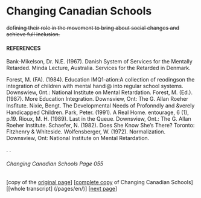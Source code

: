 # Changing Canadian Schools
~~defining their role in the movement to bring about social changes and achieve full inclusion.~~
#### REFERENCES 
Bank-Mikelson, Dr. N.E. (1967). Danish System of Services for the Mentally Retarded. Minda Lecture, Australia. Services for the Retarded in Denmark.  

Forest, M. (FA). (1984). Education IMQ1-ation:A collection of
reodingson the integration of children with mental handi@
into regular school systems. Downswiew, 0nt.: National
Institute on Mental Retardation.
Forest, M. (Ed.). (1987). More Education Integration.
Downsview, Ont: The G. Allan Roeher Insﬁtute.
Nixie, Bengt. The Developmental Needs of Profonndly and
&verely Handicapped Children.
Park, Peter. (1991). A Real Home. entourage, 6 (1), p.19.
Rioux, M. H. (1989). Last in the Queue. Downsview, Ont.: The
G. Allan Roeher Institute.
Schaefer, N. (1982). Does She Know She’s There? Toronto:
Fitzhenry & Whiteside.
Wolfensberger, W. (1972). Normalization. Downsview, Ont:
National Institute on Mental Retardation.

.
.
###### Changing Canadian Schools Page 055

[copy of the [original page](/copies-from-original/CCS055.png)]
[[complete copy](/copies-from-original/BestCopy_Changing_Canadian_Schools_Perspectives_on_Disability_and_Inclusion.pdf) of Changing Canadian Schools]
[[whole transcript] (/pages/en/)]
[[next page](Changing_Canadian_Schools-056)]


